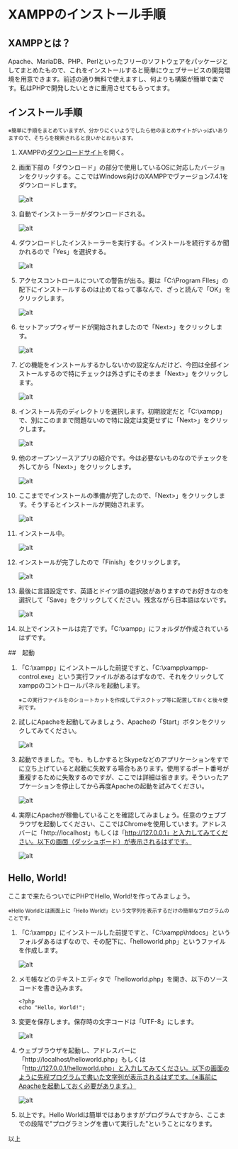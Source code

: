 # XAMPPのインストール手順

## XAMPPとは？

Apache、MariaDB、PHP、Perlといったフリーのソフトウェアをパッケージとしてまとめたもので、これをインストールすると簡単にウェブサービスの開発環境を用意できます。前述の通り無料で使えますし、何よりも構築が簡単で楽です。私はPHPで開発したいときに重用させてもらってます。



## インストール手順

<small>※簡単に手順をまとめていますが、分かりにくいようでしたら他のまとめサイトがいっぱいありますので、そちらを検索されると良いかとおもいます。</small>



1. XAMPPの[ダウンロードサイト](https://www.apachefriends.org/jp/index.html)を開く。

2. 画面下部の「ダウンロード」の部分で使用しているOSに対応したバージョンをクリックする。ここではWindows向けのXAMPPでヴァージョン7.4.1をダウンロードします。

   ![alt](./installXamppImg/apachefriendsHome.jpg)

   

   

3. 自動でインストーラーがダウンロードされる。

   ![alt](./installXamppImg/download.jpg)

   

4. ダウンロードしたインストーラーを実行する。インストールを続行するか聞かれるので「Yes」を選択する。

   ![alt](./installXamppImg/continueWithInstallation.jpg)

   

5. アクセスコントロールについての警告が出る。要は「C:\Program FIles」の配下にインストールするのは止めてねって事なんで、ざっと読んで「OK」をクリックします。

   ![alt](./installXamppImg/uac.jpg)

   

6. セットアップウィザードが開始されましたので「Next>」をクリックします。

   ![alt](./installXamppImg/welcomeToTheXamppSetupWizard.jpg)

   

7. どの機能をインストールするかしないかの設定なんだけど、今回は全部インストールするので特にチェックは外さずにそのまま「Next>」をクリックします。

   ![alt](./installXamppImg/selectComponents.jpg)

   

8. インストール先のディレクトリを選択します。初期設定だと「C:\xampp」で、別にこのままで問題ないので特に設定は変更せずに「Next>」をクリックします。

   ![alt](./installXamppImg/installationFolder.jpg)

   

9. 他のオープンソースアプリの紹介です。今は必要ないものなのでチェックを外してから「Next>」をクリックします。

   ![alt](./installXamppImg/bitnamiForXampp.jpg)

   

10. ここまででインストールの準備が完了したので、「Next>」をクリックします。そうするとインストールが開始されます。

    ![alt](./installXamppImg/readyToInstall.jpg)

    

11. インストール中。

    ![alt](./installXamppImg/installing.jpg)

    

12. インストールが完了したので「Finish」をクリックします。

    ![alt](./installXamppImg/finish.jpg)

    

13. 最後に言語設定です、英語とドイツ語の選択肢がありますのでお好きなのを選択して「Save」をクリックしてください。残念ながら日本語はないです。

    ![alt](./installXamppImg/language.jpg)

    

14. 以上でインストールは完了です。「C:\xampp」にフォルダが作成されているはずです。



##　起動



1. 「C:\xampp」にインストールした前提ですと、「C:\xampp\xampp-control.exe」という実行ファイルがあるはずなので、それをクリックしてxamppのコントロールパネルを起動します。

   <small>※この実行ファイルをのショートカットを作成してデスクトップ等に配置しておくと後々便利です。</small>

   

2. 試しにApacheを起動してみましょう、Apacheの「Start」ボタンをクリックしてみてください。

   ![alt](./installXamppImg/controlPanel.jpg)

   

3. 起動できました。でも、もしかするとSkypeなどのアプリケーションをすでに立ち上げていると起動に失敗する場合もあります。使用するポート番号が重複するために失敗するのですが、ここでは詳細は省きます。そういったアプケーションを停止してから再度Apacheの起動を試みてください。

   ![alt](./installXamppImg/wakeupApache.jpg)

   

4. 実際にApacheが稼働していることを確認してみましょう。任意のウェブブラウザを起動してください、ここではChromeを使用しています。アドレスバーに「http://localhost」もしくは「http://127.0.0.1」と入力してみてください。以下の画面（ダッシュボード）が表示されるはずです。

   ![alt](./installXamppImg/dashboard.jpg)



## Hello, World!

ここまで来たらついでにPHPでHello, World!を作ってみましょう。

<small>※Hello Worldとは画面上に「Hello World!」という文字列を表示するだけの簡単なプログラムのことです。</small>



1. 「C:\xampp」にインストールした前提ですと、「C:\xampp\htdocs」というフォルダあるはずなので、その配下に、「helloworld.php」というファイルを作成します。

   ![alt](./installXamppImg/helloWorldFile.jpg)

2. メモ帳などのテキストエディタで「helloworld.php」を開き、以下のソースコードを書き込みます。

   ```
   <?php
   echo "Hello, World!";
   ```

   

3. 変更を保存します。保存時の文字コードは「UTF-8」にします。

   ![alt](./installXamppImg/utf8.jpg)

   

4. ウェブブラウザを起動し、アドレスバーに「http://localhost/helloworld.php」もしくは「http://127.0.0.1/helloworld.php」と入力してみてください。以下の画面のように先程プログラムで書いた文字列が表示されるはずです。（※事前にApacheを起動しておく必要があります。）

   ![alt](./installXamppImg/helloOnWbBrowser.jpg)

   

5. 以上です。Hello Worldは簡単ではありますがプログラムですから、ここまでの段階で"プログラミングを書いて実行した"ということになります。



以上